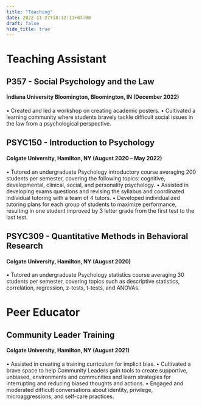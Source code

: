 ```yaml
---
title: "Teaching"
date: 2022-11-27T18:12:11+07:00
draft: false
hide_title: true
---
```


# Teaching Assistant
## P357 - Social Psychology and the Law
#### Indiana University Bloomington, Bloomington, IN (December 2022)
•	Created and led a workshop on creating academic posters.
•	Cultivated a learning community where students bravely tackle difficult social issues in the law from a psychological perspective.

## PSYC150 - Introduction to Psychology
#### Colgate University, Hamilton, NY (August 2020 – May 2022)
•	Tutored an undergraduate Psychology introductory course averaging 200 students per semester, covering the following topics: cognitive, developmental, clinical, social, and personality psychology.
•	Assisted in developing exams questions and revising the syllabus and coordinated individual tutoring with a team of 4 tutors.
•	Developed individualized tutoring plans for each group of students to maximize performance, resulting in one student improved by 3 letter grade from the first test to the last test.

## PSYC309 - Quantitative Methods in Behavioral Research
#### Colgate University, Hamilton, NY (August 2020)
•	Tutored an undergraduate Psychology statistics course averaging 30 students per semester, covering topics such as descriptive statistics, correlation, regression, z-tests, t-tests, and ANOVAs.

# Peer Educator
## Community Leader Training
#### Colgate University, Hamilton, NY (August 2021)
•	Assisted in creating a training curriculum for implicit bias.
•	Cultivated a brave space to help Community Leaders gain tools to create supportive, unbiased, environments and communities and learn strategies for interrupting and reducing biased thoughts and actions.
•	Engaged and moderated difficult conversations about identity, privilege, microaggressions, and self-care practices.
